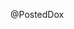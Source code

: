 @PostedDox

<!---
PostedDox/PostedDox is a ✨ special ✨ repository because its `README.md` (this file) appears on your GitHub profile.
You can click the Preview link to take a look at your changes.
--->
